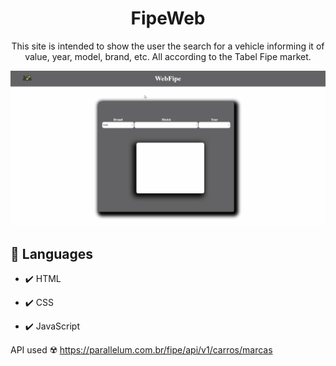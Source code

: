 <h1 align="center">
FipeWeb
</h1>

<p align="center">
This site is intended to show the user the search for a vehicle informing it of value, year, model, brand, etc. All according to the Tabel Fipe market.
</p>

<div>
<img src="View.gif" heigth="425">
</div>

##  📌 Languages

- ✔️ HTML

- ✔️ CSS

- ✔️ JavaScript

API used ☢️ https://parallelum.com.br/fipe/api/v1/carros/marcas